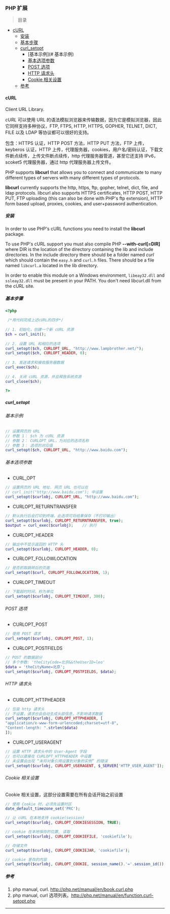 ### PHP 扩展

> 目录
* [cURL](#curl)
    * [安装](#安装)
    * [基本步骤](#基本步骤)
    * [curl_setopt](#curl_setopt)
        * [基本示例](# 基本示例)
        * [基本选项参数](#基本选项参数)
        * [POST 选项](#post_选项)
        * [HTTP 请求头](#http_请求头)
        * [Cookie 相关设置](#cookie-相关设置)
    * [参考](#参考)


#### cURL

Client URL Library.

*cURL* 可以使用 URL 的语法模拟浏览器来传输数据，因为它是模拟浏览器，因此它同样支持多种协议，FTP, FTPS, HTTP, HTTPS, GOPHER, TELNET, DICT, FILE 以及 LDAP 等协议都可以很好的支持。

包含：HTTPS 认证，HTTP POST 方法，HTTP PUT 方法，FTP 上传，keyberos 认证，HTTP 上传，代理服务器，cookies，用户名/密码认证，下载文件断点续传，上传文件断点续传，http 代理服务器管道，甚至它还支持 IPv6，scoket5 代理服务器，通过 http 代理服务器上传文件。

PHP supports **libcurl** that allows you to connect and communicate to many different types of servers with many different types of protocols. 

**libcurl** currently supports the http, https, ftp, gopher, telnet, dict, file, and ldap protocols. libcurl also supports HTTPS certificates, HTTP POST, HTTP PUT, FTP uploading (this can also be done with PHP's ftp extension), HTTP form based upload, proxies, cookies, and user+password authentication.


##### 安装

In order to use PHP's cURL functions you need to install the **libcurl** package.

To use PHP's cURL support you must also compile PHP **--with-curl[=DIR]** where DIR is the location of the directory containing the lib and include directories. In the include directory there should be a folder named *curl* which should contain the `easy.h` and `curl.h` files. There should be a file named `libcurl.a` located in the lib directory. 

In order to enable this module on a Windows environment, `libeay32.dll` and `ssleay32.dll` must be present in your PATH. You don't need libcurl.dll from the cURL site.


##### 基本步骤

```php
<?php

 /*用代码完成上述cURL的四步*/
 
// 1. 初始化，创建一个新 cURL 资源 
$ch = curl_init();
 
// 2. 设置 URL 和相应的选项 
curl_setopt($ch, CURLOPT_URL, "http://www.lampbrother.net/"); 
curl_setopt($ch, CURLOPT_HEADER, 0);
 
// 3. 发送请求和接收服务器数据
curl_exec($ch);
 
// 4. 关闭 cURL 资源，并且释放系统资源 
curl_close($ch);
 
?>
```

##### curl_setopt

###### 基本示例
```php
// 设置网页的 URL
// 参数 1： $ch 为 cURL 资源
// 参数 2： CURLOPT_URL，为对应的选项名称
// 参数 3： 选项的对应值
curl_setopt($ch, CURLOPT_URL, "http://www.baidu.com");

```

###### 基本选项参数
* CURL_OPT 
```php
// 设置网页的 URL 地址. 网页 URL 也可以在 
// curl_init("http://www.baidu.com"); 中设置
curl_setopt($curlobj, CURLOPT_URL, "http://www.baidu.com");
```

* CURLOPT_RETURNTRANSFER
```php
// 默认执行后会打印到终端，此选项可将结果保存（不打印输出） 
curl_setopt($curlobj, CURLOPT_RETURNTRANSFER, true); 
$output = curl_exec($curlobj);    // 执行
```

* CURLOPT_HEADER
```php
// 输出中不显示返回的 HTTP 头
curl_setopt($curlobj, CURLOPT_HEADER, 0); 
```

* CURLOPT_FOLLOWLOCATION
```php
// 是否抓取跳转后的页面
curl_setopt($curl, CURLOPT_FOLLOWLOCATION, 1);
```

* CURLOPT_TIMEOUT
```php 
// 下载超时时间，秒为单位
curl_setopt($curlobj, CURLOPT_TIMEOUT, 300);
```

###### POST 选项

* CURLOPT_POST
```php
// 使用 POST 请求
curl_setopt($curlobj, CURLOPT_POST, 1);
```

* CURLOPT_POSTFIELDS
```php
// POST 的数据部分
// 多个参数: 'theCityCode=北京&&theUserID=leo'
$data = 'theCityName=北京'; 
curl_setopt($curlobj, CURLOPT_POSTFIELDS, $data);
```

###### HTTP 请求头

* CURLOPT_HTTPHEADER
```php
// 包装 http 请求头
// 不设置，请求也会自动生成头部信息，不影响请求数据
curl_setopt($curlobj, CURLOPT_HTTPHEADER, [
"application/x-www-form-urlencoded;charset=utf-8", 
"Content-length: ".strlen($data)
]);
```

* CURLOPT_USERAGENT
```php
// 设置 HTTP 请求头中的 User-Agent 字段
// 也可以直接在 CURLOPT_HTTPHEADER 中设置
// 未设置会出现 “未将对象引用设置到对象的实例” 的错误
curl_setopt($curlobj, CURLOPT_USERAGENT, $_SERVER['HTTP_USER_AGENT']);
```

###### Cookie 相关设置
Cookie 相关设置，这部分设置需要在所有会话开始之前设置

```php
// 使用 Cookie 时，必须先设置时区
date_default_timezone_set('PRC'); 

// 让 cURL 在本地支持 cookie(session)
curl_setopt($curlobj, CURLOPT_COOKIESESSION, TRUE);

// cookie 在本地保存的位置, 读取
curl_setopt($curlobj, CURLOPT_COOKIEFILE, 'cookiefile');

// 存储文件
curl_setopt($curlobj, CURLOPT_COOKIEJAR, 'cookiefile');

// cookie 里存的内容
curl_setopt($curlobj, CURLOPT_COOKIE, session_name().'='.session_id());
```

##### 参考
1. php manual, curl. http://php.net/manual/en/book.curl.php
2. php manual, curl 选项列表。http://php.net/manual/en/function.curl-setopt.php

---


















